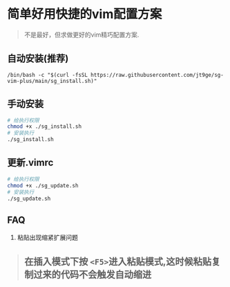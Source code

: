 # 简单好用快捷的vim配置方案
> 不是最好，但求做更好的vim精巧配置方案.

## 自动安装(推荐)
```
/bin/bash -c "$(curl -fsSL https://raw.githubusercontent.com/jt9ge/sg-vim-plus/main/sg_install.sh)"
```

## 手动安装
```bash
# 给执行权限
chmod +x ./sg_install.sh
# 安装执行
./sg_install.sh
```

## 更新.vimrc
```bash
# 给执行权限
chmod +x ./sg_update.sh
# 安装执行
./sg_update.sh
```



## FAQ
1. 粘贴出现缩紧扩展问题
>  ## 在插入模式下按 ` <F5> `进入粘贴模式,这时候粘贴复制过来的代码不会触发自动缩进 ##
